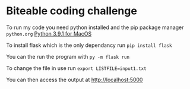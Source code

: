 # Biteable coding challenge
To run my code you need python installed and the pip package manager `python.org` [Python 3.9.1 for MacOS](https://www.python.org/ftp/python/3.9.1/python-3.9.1-macosx10.9.pkg)

To install flask which is the only dependancy run `pip install flask`

You can the run the program with `py -m flask run`

To change the file in use run `export LISTFILE=input1.txt`

You can then access the output at [http://localhost:5000](http://localhost:5000)